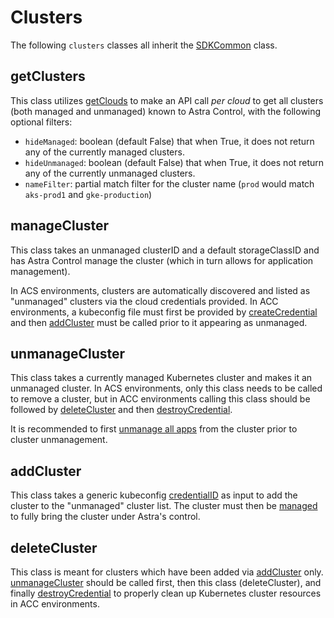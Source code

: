 # Clusters

The following `clusters` classes all inherit the [SDKCommon](../common/README.md#SDKCommon) class.

## getClusters

This class utilizes [getClouds](#getClouds) to make an API call *per cloud* to get all clusters (both managed and unmanaged) known to Astra Control, with the following optional filters:

* `hideManaged`: boolean (default False) that when True, it does not return any of the currently managed clusters.
* `hideUnmanaged`: boolean (default False) that when True, it does not return any of the currently unmanaged clusters.
* `nameFilter`: partial match filter for the cluster name (`prod` would match `aks-prod1` and `gke-production`)

## manageCluster

This class takes an unmanaged clusterID and a default storageClassID and has Astra Control manage the cluster (which in turn allows for application management).

In ACS environments, clusters are automatically discovered and listed as "unmanaged" clusters via the cloud credentials provided.  In ACC environments, a kubeconfig file must first be provided by [createCredential](../accountClasses/README.md#createCredential) and then [addCluster](#addCluster) must be called  prior to it appearing as unmanaged.

## unmanageCluster

This class takes a currently managed Kubernetes cluster and makes it an unmanaged cluster.  In ACS environments, only this class needs to be called to remove a cluster, but in ACC environments calling this class should be followed by [deleteCluster](#deleteCluster) and then [destroyCredential](../accountClasses/README.md#destroyCredential).

It is recommended to first [unmanage all apps](../appClasses/README.md#unmanageApp) from the cluster prior to cluster unmanagement.

## addCluster

This class takes a generic kubeconfig [credentialID](../accountClasses/README.md#getCredentials) as input to add the cluster to the "unmanaged" cluster list.  The cluster must then be [managed](#manageCluster) to fully bring the cluster under Astra's control.

## deleteCluster

This class is meant for clusters which have been added via [addCluster](#addCluster) only.  [unmanageCluster](#unmanageCluster) should be called first, then this class (deleteCluster), and finally [destroyCredential](../accountClasses/README.md#destroyCredential) to properly clean up Kubernetes cluster resources in ACC environments.
